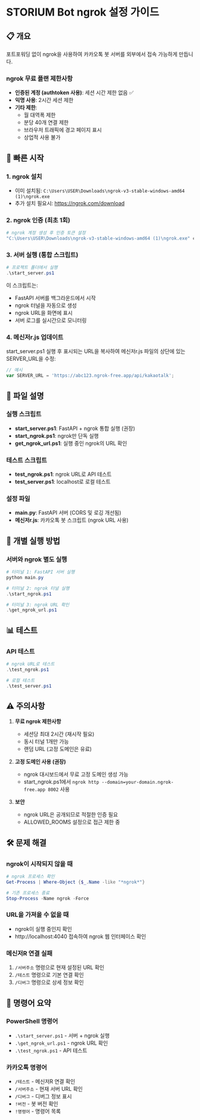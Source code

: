 # STORIUM Bot ngrok 설정 가이드

## 📋 개요
포트포워딩 없이 ngrok을 사용하여 카카오톡 봇 서버를 외부에서 접속 가능하게 만듭니다.

### ngrok 무료 플랜 제한사항
- **인증된 계정 (authtoken 사용)**: 세션 시간 제한 없음 ✅
- **익명 사용**: 2시간 세션 제한
- **기타 제한**: 
  - 월 대역폭 제한
  - 분당 40개 연결 제한
  - 브라우저 트래픽에 경고 페이지 표시
  - 상업적 사용 불가

## 🚀 빠른 시작

### 1. ngrok 설치
- 이미 설치됨: `C:\Users\USER\Downloads\ngrok-v3-stable-windows-amd64 (1)\ngrok.exe`
- 추가 설치 필요시: https://ngrok.com/download

### 2. ngrok 인증 (최초 1회)
```powershell
# ngrok 계정 생성 후 인증 토큰 설정
"C:\Users\USER\Downloads\ngrok-v3-stable-windows-amd64 (1)\ngrok.exe" config add-authtoken YOUR_AUTH_TOKEN
```

### 3. 서버 실행 (통합 스크립트)
```powershell
# 프로젝트 폴더에서 실행
.\start_server.ps1
```

이 스크립트는:
- FastAPI 서버를 백그라운드에서 시작
- ngrok 터널을 자동으로 생성
- ngrok URL을 화면에 표시
- 서버 로그를 실시간으로 모니터링

### 4. 메신저r.js 업데이트
start_server.ps1 실행 후 표시되는 URL을 복사하여 메신저r.js 파일의 상단에 있는 SERVER_URL을 수정:

```javascript
// 예시
var SERVER_URL = 'https://abc123.ngrok-free.app/api/kakaotalk';
```

## 📁 파일 설명

### 실행 스크립트
- **start_server.ps1**: FastAPI + ngrok 통합 실행 (권장)
- **start_ngrok.ps1**: ngrok만 단독 실행
- **get_ngrok_url.ps1**: 실행 중인 ngrok의 URL 확인

### 테스트 스크립트
- **test_ngrok.ps1**: ngrok URL로 API 테스트
- **test_server.ps1**: localhost로 로컬 테스트

### 설정 파일
- **main.py**: FastAPI 서버 (CORS 및 로깅 개선됨)
- **메신저r.js**: 카카오톡 봇 스크립트 (ngrok URL 사용)

## 🔧 개별 실행 방법

### 서버와 ngrok 별도 실행
```powershell
# 터미널 1: FastAPI 서버 실행
python main.py

# 터미널 2: ngrok 터널 실행
.\start_ngrok.ps1

# 터미널 3: ngrok URL 확인
.\get_ngrok_url.ps1
```

## 📊 테스트

### API 테스트
```powershell
# ngrok URL로 테스트
.\test_ngrok.ps1

# 로컬 테스트
.\test_server.ps1
```

## ⚠️ 주의사항

1. **무료 ngrok 제한사항**
   - 세션당 최대 2시간 (재시작 필요)
   - 동시 터널 1개만 가능
   - 랜덤 URL (고정 도메인은 유료)

2. **고정 도메인 사용 (권장)**
   - ngrok 대시보드에서 무료 고정 도메인 생성 가능
   - start_ngrok.ps1에서 `ngrok http --domain=your-domain.ngrok-free.app 8002` 사용

3. **보안**
   - ngrok URL은 공개되므로 적절한 인증 필요
   - ALLOWED_ROOMS 설정으로 접근 제한 중

## 🛠️ 문제 해결

### ngrok이 시작되지 않을 때
```powershell
# ngrok 프로세스 확인
Get-Process | Where-Object {$_.Name -like "*ngrok*"}

# 기존 프로세스 종료
Stop-Process -Name ngrok -Force
```

### URL을 가져올 수 없을 때
- ngrok이 실행 중인지 확인
- http://localhost:4040 접속하여 ngrok 웹 인터페이스 확인

### 메신저R 연결 실패
1. `/서버주소` 명령으로 현재 설정된 URL 확인
2. `/테스트` 명령으로 기본 연결 확인
3. `/디버그` 명령으로 상세 정보 확인

## 📝 명령어 요약

### PowerShell 명령어
- `.\start_server.ps1` - 서버 + ngrok 실행
- `.\get_ngrok_url.ps1` - ngrok URL 확인
- `.\test_ngrok.ps1` - API 테스트

### 카카오톡 명령어
- `/테스트` - 메신저R 연결 확인
- `/서버주소` - 현재 서버 URL 확인
- `/디버그` - 디버그 정보 표시
- `!버전` - 봇 버전 확인
- `!명령어` - 명령어 목록